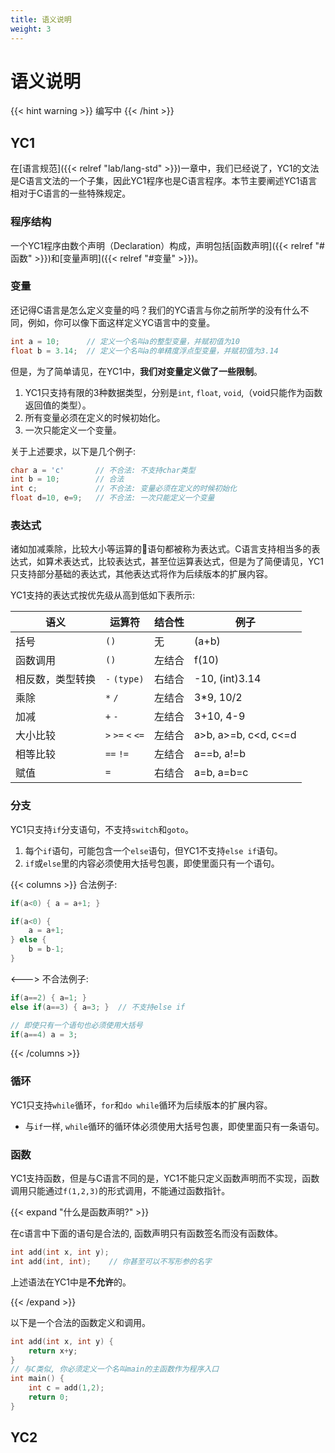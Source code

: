 ```yaml
---
title: 语义说明
weight: 3
---
```


# 语义说明

{{< hint warning >}}
编写中
{{< /hint >}}

## YC1

在[语言规范]({{< relref "lab/lang-std" >}})一章中，我们已经说了，YC1的文法是C语言文法的一个子集，因此YC1程序也是C语言程序。本节主要阐述YC1语言相对于C语言的一些特殊规定。

### 程序结构

一个YC1程序由数个声明（Declaration）构成，声明包括[函数声明]({{< relref "#函数" >}})和[变量声明]({{< relref "#变量" >}})。

### 变量

还记得C语言是怎么定义变量的吗？我们的YC语言与你之前所学的没有什么不同，例如，你可以像下面这样定义YC语言中的变量。

```c
int a = 10;      // 定义一个名叫a的整型变量，并赋初值为10
float b = 3.14;  // 定义一个名叫a的单精度浮点型变量，并赋初值为3.14
```

但是，为了简单请见，在YC1中，**我们对变量定义做了一些限制**。

1. YC1只支持有限的3种数据类型，分别是`int`, `float`, `void`,（void只能作为函数返回值的类型）。
2. 所有变量必须在定义的时候初始化。
3. 一次只能定义一个变量。

关于上述要求，以下是几个例子:

```c
char a = 'c'       // 不合法: 不支持char类型
int b = 10;        // 合法
int c;             // 不合法: 变量必须在定义的时候初始化
float d=10, e=9;   // 不合法: 一次只能定义一个变量
```

### 表达式

诸如加减乘除，比较大小等运算的语句都被称为表达式。C语言支持相当多的表达式，如算术表达式，比较表达式，甚至位运算表达式，但是为了简便请见，YC1只支持部分基础的表达式，其他表达式将作为后续版本的扩展内容。

YC1支持的表达式按优先级从高到低如下表所示:

| 语义             | 运算符            | 结合性 | 例子                 |
| ---------------- | ----------------- | ------ | -------------------- |
| 括号             | `()`              | 无     | (a+b)                |
| 函数调用         | `()`              | 左结合 | f(10)                |
| 相反数，类型转换 | `-` `(type)`      | 右结合 | -10, (int)3.14       |
| 乘除             | `*` `/`           | 左结合 | 3*9, 10/2            |
| 加减             | `+` `-`           | 左结合 | 3+10, 4-9            |
| 大小比较         | `>` `>=` `<` `<=` | 左结合 | a>b, a>=b, c<d, c<=d |
| 相等比较         | `==` `!=`         | 左结合 | a==b, a!=b           |
| 赋值             | `=`               | 右结合 | a=b, a=b=c           |

### 分支

YC1只支持`if`分支语句，不支持`switch`和`goto`。

1. 每个`if`语句，可能包含一个`else`语句，但YC1不支持`else if`语句。
2. `if`或`else`里的内容必须使用大括号包裹，即使里面只有一个语句。

{{< columns >}}
合法例子:

```c
if(a<0) { a = a+1; }

if(a<0) {
    a = a+1;
} else {
    b = b-1;
}
```

<--->
不合法例子:

```c
if(a==2) { a=1; }
else if(a==3) { a=3; }  // 不支持else if

// 即使只有一个语句也必须使用大括号
if(a==4) a = 3;


```

{{< /columns >}}

### 循环

YC1只支持`while`循环，`for`和`do while`循环为后续版本的扩展内容。

- 与`if`一样, `while`循环的循环体必须使用大括号包裹，即使里面只有一条语句。

### 函数

YC1支持函数，但是与C语言不同的是，YC1不能只定义函数声明而不实现，函数调用只能通过`f(1,2,3)`的形式调用，不能通过函数指针。

{{< expand "什么是函数声明?" >}}

在c语言中下面的语句是合法的, 函数声明只有函数签名而没有函数体。

```c
int add(int x, int y);
int add(int, int);    // 你甚至可以不写形参的名字
```

上述语法在YC1中是**不允许**的。

{{< /expand >}}

以下是一个合法的函数定义和调用。

```c
int add(int x, int y) {
    return x+y;
}
// 与C类似, 你必须定义一个名叫main的主函数作为程序入口
int main() {
    int c = add(1,2);
    return 0;
}
```

## YC2